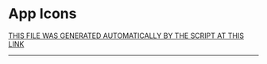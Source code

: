 # App Icons

[THIS FILE WAS GENERATED AUTOMATICALLY BY THE SCRIPT AT THIS LINK](https://github.com/SteveBenner/ruby-scripts/blob/master/git-hooks/pre-commit/generate-img-previews.rb)


---
